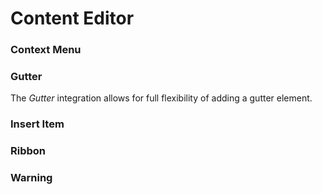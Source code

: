 # Content Editor

### Context Menu

### Gutter

The *Gutter* integration allows for full flexibility of adding a gutter element.


### Insert Item

### Ribbon

### Warning